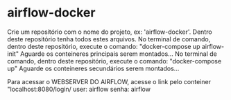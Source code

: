 # airflow-docker
Crie um repositório com o nome do projeto, ex: 'airflow-docker'.
Dentro deste repositório tenha todos estes arquivos.
No terminal de comando, dentro deste repositório, execute o comando:
"docker-compose up airflow-init"
Aguarde os conteineres principais serem montados...
No terminal de comando, dentro deste repositório, execute o comando:
"docker-compose up"
Aguarde os conteineres secundários serem montados...

Para acessar o WEBSERVER DO AIRFLOW, acesse o link pelo conteiner "localhost:8080/login/
user: airflow
senha: airflow
